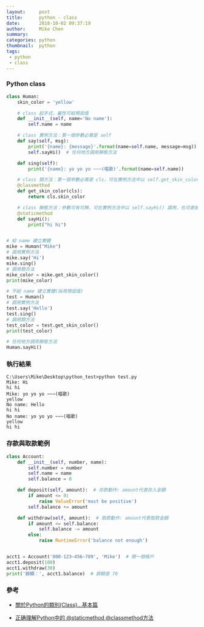 ```yaml
---
layout:     post
title:      python - class
date:       2018-10-02 09:37:19
author:     Mike Chen
summary:    
categories: python
thumbnail:  python
tags:
 - python
 - class
---
```


### Python class

```python
class Human:
    skin_color = 'yellow'

    # class 起手式，屬性可給預設值
    def __init__(self, name='No name'):
        self.name = name

    # class 實例方法：第一個參數必需是 self
    def say(self, msg):
        print('{name}: {message}'.format(name=self.name, message=msg))
        self.sayHi()  # 任何地方調用靜態方法

    def sing(self):
        print('{name}: yo yo yo ~~~(唱歌)'.format(name=self.name))

    # class 類方法：第一個參數必需是 cls，可在實例方法中以 self.get_skin_color() 調用
    @classmethod
    def get_skin_color(cls):
        return cls.skin_color

    # class 靜態方法：參數可有可無，可在實例方法中以 self.sayHi() 調用，也可直接以 Human.sayHi() 在任何地方調用。
    @staticmethod
    def sayHi():
        print("hi hi")


# 給 name 建立實體
mike = Human("Mike")
# 調用實例方法
mike.say('Hi')
mike.sing()
# 調用類方法
mike_color = mike.get_skin_color()
print(mike_color)

# 不給 name 建立實體(採用預設值)
test = Human()
# 調用實例方法
test.say('Hello')
test.sing()
# 調用類方法
test_color = test.get_skin_color()
print(test_color)

# 任何地方調用靜態方法
Human.sayHi()
```


### 執行結果

```
C:\Users\Mike\Desktop\python_test>python test.py
Mike: Hi
hi hi
Mike: yo yo yo ~~~(唱歌)
yellow
No name: Hello
hi hi
No name: yo yo yo ~~~(唱歌)
yellow
hi hi

```


### 存款與取款範例

```python
class Account:
    def __init__(self, number, name):
        self.number = number
        self.name = name
        self.balance = 0

    def deposit(self, amount):  # 存款動作: amount代表存入金額
        if amount <= 0:
            raise ValueError('must be positive')
        self.balance += amount

    def withdraw(self, amount):  # 取款動作: amount代表取款金額
        if amount <= self.balance:
            self.balance -= amount
        else:
            raise RuntimeError('balance not enough')


acct1 = Account('000-123–456–789', 'Mike')  # 開一個帳戶
acct1.deposit(100)
acct1.withdraw(30)
print('餘額：', acct1.balance)  # 餘額是 70

```


### 參考

* [關於Python的類別(Class)...基本篇](https://medium.com/@weilihmen/%E9%97%9C%E6%96%BCpython%E7%9A%84%E9%A1%9E%E5%88%A5-class-%E5%9F%BA%E6%9C%AC%E7%AF%87-5468812c58f2)

* [正确理解Python中的 @staticmethod @classmethod方法](https://zhuanlan.zhihu.com/p/28010894)
